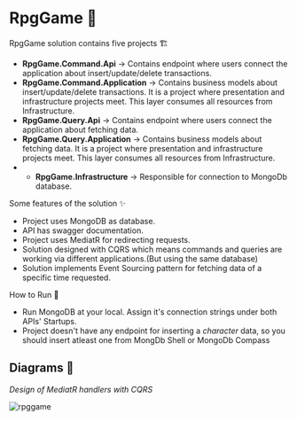 # RpgGame 🎉

RpgGame solution contains five projects 🏗️
* **RpgGame.Command.Api** -> Contains endpoint where users connect the application about insert/update/delete transactions.
* **RpgGame.Command.Application** -> Contains business models about insert/update/delete transactions. It is a project where presentation and infrastructure projects meet. This layer consumes all resources from Infrastructure.
* **RpgGame.Query.Api** -> Contains endpoint where users connect the application about fetching data.
* **RpgGame.Query.Application** -> Contains business models about fetching data. It is a project where presentation and infrastructure projects meet. This layer consumes all resources from Infrastructure.
* * **RpgGame.Infrastructure** -> Responsible for connection to MongoDb database.

Some features of the solution ✨

* Project uses MongoDB as database.
* API has swagger documentation.
* Project uses MediatR for redirecting requests.
* Solution designed with CQRS which means commands and queries are working via different applications.(But using the same database)
* Solution implements Event Sourcing pattern for fetching data of a specific time requested.

How to Run 🚀

* Run MongoDB at your local. Assign it's connection strings under both APIs' Startups.
* Project doesn't have any endpoint for inserting a _character_ data, so you should insert atleast one from MongDb Shell or MongoDb Compass

## Diagrams 📸
_Design of MediatR handlers with CQRS_

![rpggame](https://user-images.githubusercontent.com/47561392/145718417-b4470a5b-4564-4284-a696-df22f9b24add.png)
